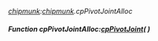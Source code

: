 _[chipmunk](../../modules/chipmunk/chipmunk-module.md):[chipmunk](../../modules/chipmunk/chipmunk-module.md).cpPivotJointAlloc_
##### Function cpPivotJointAlloc:[cpPivotJoint](../../modules/chipmunk/chipmunk-cppivotjoint.md)(  )

